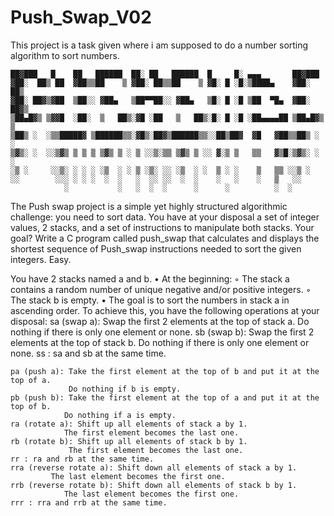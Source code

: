 # Push_Swap_V02
This project is a task given where i am supposed to do a number sorting algorithm to sort numbers.


	██▓███   █    ██   ██████  ██░ ██   ██████  █     █░ ▄▄▄       ██▓███  
	▓██░  ██▒ ██  ▓██▒▒██    ▒ ▓██░ ██▒▒██    ▒ ▓█░ █ ░█░▒████▄    ▓██░  ██▒
	▓██░ ██▓▒▓██  ▒██░░ ▓██▄   ▒██▀▀██░░ ▓██▄   ▒█░ █ ░█ ▒██  ▀█▄  ▓██░ ██▓▒
	▒██▄█▓▒ ▒▓▓█  ░██░  ▒   ██▒░▓█ ░██   ▒   ██▒░█░ █ ░█ ░██▄▄▄▄██ ▒██▄█▓▒ ▒
	▒██▒ ░  ░▒▒█████▓ ▒██████▒▒░▓█▒░██▓▒██████▒▒░░██▒██▓  ▓█   ▓██▒▒██▒ ░  ░
	▒▓▒░ ░  ░░▒▓▒ ▒ ▒ ▒ ▒▓▒ ▒ ░ ▒ ░░▒░▒▒ ▒▓▒ ▒ ░░ ▓░▒ ▒   ▒▒   ▓▒█░▒▓▒░ ░  ░
	░▒ ░     ░░▒░ ░ ░ ░ ░▒  ░ ░ ▒ ░▒░ ░░ ░▒  ░ ░  ▒ ░ ░    ▒   ▒▒ ░░▒ ░     
	░░        ░░░ ░ ░ ░  ░  ░   ░  ░░ ░░  ░  ░    ░   ░    ░   ▒   ░░       
				░           ░   ░  ░  ░      ░      ░          ░  ░         
																			


The Push swap project is a simple yet highly structured algorithmic challenge: you need to sort data. You have at your disposal a set of integer values, 2 stacks, and a set of instructions to manipulate both stacks. Your goal? Write a C program called push_swap that calculates and displays the shortest sequence of Push_swap instructions needed to sort the given integers. Easy.

You have 2 stacks named a and b.
 • At the beginning: 
 		◦ The stack a contains a random number of unique negative and/or positive integers.
		◦ The stack b is empty. • The goal is to sort the numbers in stack a in ascending order.
 To achieve this, you have the following operations at your disposal:
 	sa (swap a): Swap the first 2 elements at the top of stack a.
	 			 Do nothing if there is only one element or none. 
	sb (swap b): Swap the first 2 elements at the top of stack b.
				 Do nothing if there is only one element or none. 
	ss : sa and sb at the same time.
	
	pa (push a): Take the first element at the top of b and put it at the top of a.
				 Do nothing if b is empty.
	pb (push b): Take the first element at the top of a and put it at the top of b.
				Do nothing if a is empty.
	ra (rotate a): Shift up all elements of stack a by 1.
				The first element becomes the last one. 
	rb (rotate b): Shift up all elements of stack b by 1.
				 The first element becomes the last one.
	rr : ra and rb at the same time. 
	rra (reverse rotate a): Shift down all elements of stack a by 1.
			 The last element becomes the first one. 
	rrb (reverse rotate b): Shift down all elements of stack b by 1.
				The last element becomes the first one. 
	rrr : rra and rrb at the same time.


